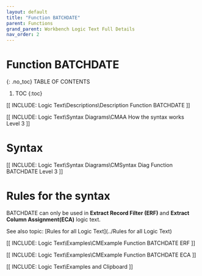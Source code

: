 ```yaml
---
layout: default
title: "Function BATCHDATE"
parent: Functions
grand_parent: Workbench Logic Text Full Details
nav_order: 2
---
```

# Function BATCHDATE
{: .no_toc}
TABLE OF CONTENTS 
1. TOC
{:toc}  

[[ INCLUDE: Logic Text\Descriptions\Description Function BATCHDATE ]]

[[ INCLUDE: Logic Text\Syntax Diagrams\CMAA How the syntax works Level 3 ]]

# Syntax 

[[ INCLUDE: Logic Text\Syntax Diagrams\CMSyntax Diag Function BATCHDATE Level 3 ]]

# Rules for the syntax 

BATCHDATE can only be used in **Extract Record Filter (ERF)** and **Extract Column Assignment(ECA)** logic text.

See also topic: [Rules for all Logic Text](../Rules for all Logic Text) 

[[ INCLUDE: Logic Text\Examples\CMExample Function BATCHDATE ERF ]]

[[ INCLUDE: Logic Text\Examples\CMExample Function BATCHDATE ECA ]]

[[ INCLUDE: Logic Text\Examples and Clipboard ]]
